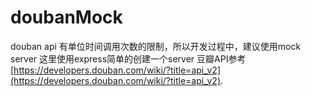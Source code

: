# doubanMock


douban api 有单位时间调用次数的限制，所以开发过程中，建议使用mock server
这里使用express简单的创建一个server
豆瓣API参考 [https://developers.douban.com/wiki/?title=api_v2](https://developers.douban.com/wiki/?title=api_v2).





